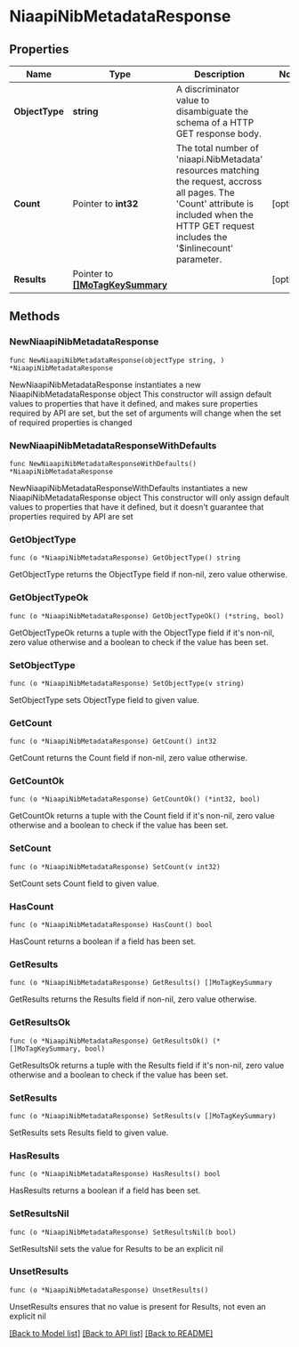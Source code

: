 # NiaapiNibMetadataResponse

## Properties

Name | Type | Description | Notes
------------ | ------------- | ------------- | -------------
**ObjectType** | **string** | A discriminator value to disambiguate the schema of a HTTP GET response body. | 
**Count** | Pointer to **int32** | The total number of &#39;niaapi.NibMetadata&#39; resources matching the request, accross all pages. The &#39;Count&#39; attribute is included when the HTTP GET request includes the &#39;$inlinecount&#39; parameter. | [optional] 
**Results** | Pointer to [**[]MoTagKeySummary**](MoTagKeySummary.md) |  | [optional] 

## Methods

### NewNiaapiNibMetadataResponse

`func NewNiaapiNibMetadataResponse(objectType string, ) *NiaapiNibMetadataResponse`

NewNiaapiNibMetadataResponse instantiates a new NiaapiNibMetadataResponse object
This constructor will assign default values to properties that have it defined,
and makes sure properties required by API are set, but the set of arguments
will change when the set of required properties is changed

### NewNiaapiNibMetadataResponseWithDefaults

`func NewNiaapiNibMetadataResponseWithDefaults() *NiaapiNibMetadataResponse`

NewNiaapiNibMetadataResponseWithDefaults instantiates a new NiaapiNibMetadataResponse object
This constructor will only assign default values to properties that have it defined,
but it doesn't guarantee that properties required by API are set

### GetObjectType

`func (o *NiaapiNibMetadataResponse) GetObjectType() string`

GetObjectType returns the ObjectType field if non-nil, zero value otherwise.

### GetObjectTypeOk

`func (o *NiaapiNibMetadataResponse) GetObjectTypeOk() (*string, bool)`

GetObjectTypeOk returns a tuple with the ObjectType field if it's non-nil, zero value otherwise
and a boolean to check if the value has been set.

### SetObjectType

`func (o *NiaapiNibMetadataResponse) SetObjectType(v string)`

SetObjectType sets ObjectType field to given value.


### GetCount

`func (o *NiaapiNibMetadataResponse) GetCount() int32`

GetCount returns the Count field if non-nil, zero value otherwise.

### GetCountOk

`func (o *NiaapiNibMetadataResponse) GetCountOk() (*int32, bool)`

GetCountOk returns a tuple with the Count field if it's non-nil, zero value otherwise
and a boolean to check if the value has been set.

### SetCount

`func (o *NiaapiNibMetadataResponse) SetCount(v int32)`

SetCount sets Count field to given value.

### HasCount

`func (o *NiaapiNibMetadataResponse) HasCount() bool`

HasCount returns a boolean if a field has been set.

### GetResults

`func (o *NiaapiNibMetadataResponse) GetResults() []MoTagKeySummary`

GetResults returns the Results field if non-nil, zero value otherwise.

### GetResultsOk

`func (o *NiaapiNibMetadataResponse) GetResultsOk() (*[]MoTagKeySummary, bool)`

GetResultsOk returns a tuple with the Results field if it's non-nil, zero value otherwise
and a boolean to check if the value has been set.

### SetResults

`func (o *NiaapiNibMetadataResponse) SetResults(v []MoTagKeySummary)`

SetResults sets Results field to given value.

### HasResults

`func (o *NiaapiNibMetadataResponse) HasResults() bool`

HasResults returns a boolean if a field has been set.

### SetResultsNil

`func (o *NiaapiNibMetadataResponse) SetResultsNil(b bool)`

 SetResultsNil sets the value for Results to be an explicit nil

### UnsetResults
`func (o *NiaapiNibMetadataResponse) UnsetResults()`

UnsetResults ensures that no value is present for Results, not even an explicit nil

[[Back to Model list]](../README.md#documentation-for-models) [[Back to API list]](../README.md#documentation-for-api-endpoints) [[Back to README]](../README.md)


